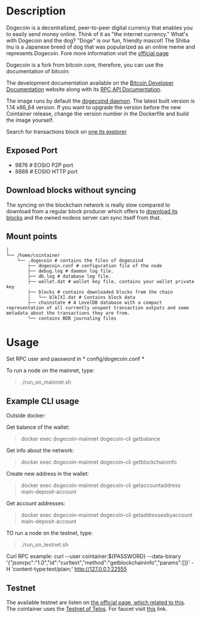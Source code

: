 # Description
Dogecoin is a decentralized, peer-to-peer digital currency that enables you to easily send money online. Think of it as "the internet currency."
What's with Dogecoin and the dog?
"Doge" is our fun, friendly mascot! The Shiba Inu is a Japanese breed of dog that was popularized as an online meme and represents Dogecoin.
Fore more information visit the [official page](https://dogecoin.com/)

Dogecoin is a fork from bitcoin core, therefore, you can use the documentation of bitcoin:

The development documentation available on the [Bitcoin Developer Documentation](https://bitcoin.org/en/developer-documentation) website along with its [RPC API Documentation](https://bitcoincore.org/en/doc/).

The image runs by default the [dogecoind daemon](https://github.com/dogecoin/dogecoin/releases/download/v1.14.0/dogecoin-1.14.0-x86_64-linux-gnu.tar.gz). The latest built version is 1.14 x86_64 version.
If you want to upgrade the version before the new Cointainer release, change the version number in the Dockerfile and build the image yourself.

Search for transactions block on [one its explorer](https://chain.so/DOGE)

## Exposed Port
- 9876  # EOSIO P2P port
- 8888  # EOSIO HTTP port

## Download blocks without syncing
The syncing on the blockchain network is really slow compared to download from a regular block producer which offers to [download its blocks](https://eosnode.tools/blocks) and the owned nodeos server can sync itself from that.

## Mount points
```
│
└── /home/cointainer
    └── .dogecoin # contains the files of dogecoind
        ├── dogecoin.conf # configuration file of the node
        ├── debug.log # daemon log file.
        ├── db.log # database log file.
        ├── wallet.dat # wallet key file, contains your wallet private key
        ├── blocks # contains downloaded blocks from the chain
        |   └── blk[X].dat # Contains block data
        ├── chainstate # A LevelDB database with a compact representation of all currently unspent transaction outputs and some metadata about the transactions they are from.
        └── contains BDB journaling files
```

# Usage

Set RPC user and password in * config/dogecoin.conf *

To run a node on the mainnet, type:
>./run_on_mainnet.sh

## Example CLI usage

Outside docker:

Get balance of the wallet:
> docker exec dogecoin-mainnet dogecoin-cli getbalance

Get info about the network:
> docker exec dogecoin-mainnet dogecoin-cli getblockchaininfo

Create new address in the wallet:
> docker exec dogecoin-mainnet dogecoin-cli getaccountaddress main-deposit-account

Get account addresses:
>  docker exec dogecoin-mainnet dogecoin-cli getaddressesbyaccount main-deposit-account

TO run a node on the testnet, type:
>./run_on_testnet.sh

Curl RPC example:
curl --user cointainer:${PASSWORD} --data-binary '{"jsonrpc":"1.0","id":"curltext","method":"getblockchaininfo","params":[]}' -H 'content-type:text/plain;' http://127.0.0.1:22555

## Testnet

The available testnet are listen on [the official page, which related to this](https://developers.eos.io/eosio-nodeos/docs/testnets).
The cointainer uses the [Testnet of Telos](https://mon-test.telosfoundation.io/).
For faucet visit [this](https://mon-test.telosfoundation.io/faucet) link.
